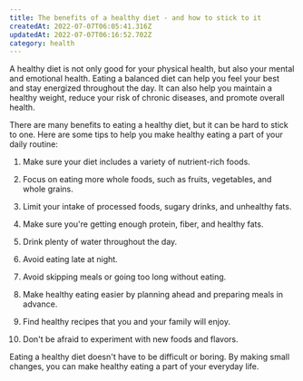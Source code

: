 ```yaml
---
title: The benefits of a healthy diet - and how to stick to it
createdAt: 2022-07-07T06:05:41.316Z
updatedAt: 2022-07-07T06:16:52.702Z
category: health
---
```


A healthy diet is not only good for your physical health, but also your mental and emotional health. Eating a balanced diet can help you feel your best and stay energized throughout the day. It can also help you maintain a healthy weight, reduce your risk of chronic diseases, and promote overall health.

There are many benefits to eating a healthy diet, but it can be hard to stick to one. Here are some tips to help you make healthy eating a part of your daily routine:

1. Make sure your diet includes a variety of nutrient-rich foods.

2. Focus on eating more whole foods, such as fruits, vegetables, and whole grains.

3. Limit your intake of processed foods, sugary drinks, and unhealthy fats.

4. Make sure you're getting enough protein, fiber, and healthy fats.

5. Drink plenty of water throughout the day.

6. Avoid eating late at night.

7. Avoid skipping meals or going too long without eating.

8. Make healthy eating easier by planning ahead and preparing meals in advance.

9. Find healthy recipes that you and your family will enjoy.

10. Don't be afraid to experiment with new foods and flavors.

Eating a healthy diet doesn't have to be difficult or boring. By making small changes, you can make healthy eating a part of your everyday life.
